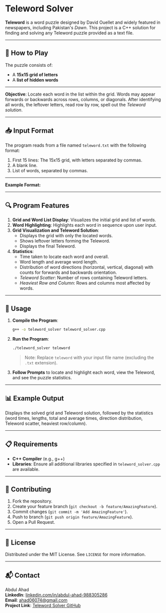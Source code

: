 # Teleword Solver

**Teleword** is a word puzzle designed by David Ouellet and widely featured in newspapers, including Pakistan's *Dawn*. This project is a C++ solution for finding and solving any Teleword puzzle provided as a text file.

---

## 🧩 How to Play

The puzzle consists of:
- A **15x15 grid of letters**
- A **list of hidden words**

---

**Objective**: Locate each word in the list within the grid. Words may appear forwards or backwards across rows, columns, or diagonals. After identifying all words, the leftover letters, read row by row, spell out the *Teleword solution*.

---

## 📥 Input Format

The program reads from a file named `teleword.txt` with the following format:
1. First 15 lines: The 15x15 grid, with letters separated by commas.
2. A blank line.
3. List of words, separated by commas.

---

**Example Format:**


---

## 🔍 Program Features

1. **Grid and Word List Display**: Visualizes the initial grid and list of words.
2. **Word Highlighting**: Highlights each word in sequence upon user input.
3. **Grid Visualization and Teleword Solution**:
    - Displays the grid with only the located words.
    - Shows leftover letters forming the Teleword.
    - Displays the final Teleword.
4. **Statistics**:
    - Time taken to locate each word and overall.
    - Word length and average word length.
    - Distribution of word directions (horizontal, vertical, diagonal) with counts for forwards and backwards orientation.
    - *Teleword Scatter*: Number of rows containing Teleword letters.
    - *Heaviest Row and Column*: Rows and columns most affected by words.

---

## 🚀 Usage

1. **Compile the Program**:
    ```sh
    g++ -o teleword_solver teleword_solver.cpp
    ```

2. **Run the Program**:
    ```sh
    ./teleword_solver teleword
    ```
    > Note: Replace `teleword` with your input file name (excluding the `.txt` extension).

3. **Follow Prompts** to locate and highlight each word, view the Teleword, and see the puzzle statistics.

---

## 📊 Example Output

Displays the solved grid and Teleword solution, followed by the statistics (word times, lengths, total and average times, direction distribution, Teleword scatter, heaviest row/column).

---

## 📋 Requirements

- **C++ Compiler** (e.g., g++)
- **Libraries**: Ensure all additional libraries specified in `teleword_solver.cpp` are available.

---

## 🤝 Contributing

1. Fork the repository.
2. Create your feature branch (`git checkout -b feature/AmazingFeature`).
3. Commit changes (`git commit -m 'Add AmazingFeature'`).
4. Push to branch (`git push origin feature/AmazingFeature`).
5. Open a Pull Request.

---

## 📜 License

Distributed under the MIT License. See `LICENSE` for more information.

---

## 📬 Contact

Abdul Ahad  
**LinkedIn**: [linkedin.com/in/abdul-ahad-988305286](https://www.linkedin.com/in/abdul-ahad-988305286/)  
**Email**: [ahad06074@gmail.com](mailto:ahad06074@gmail.com)  
**Project Link**: [Teleword Solver GitHub](https://github.com/AbdulAHAD968/Tele-Word-Game-in-c-/blob/main/main.cpp)  
